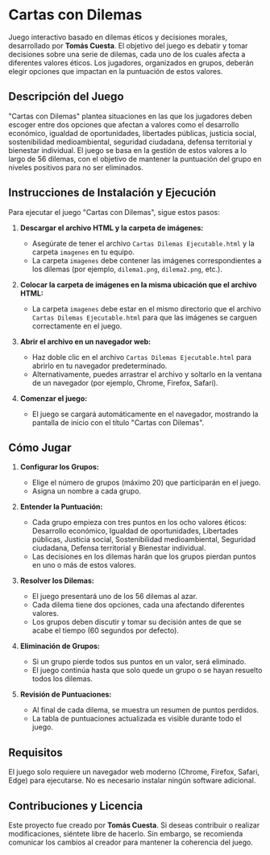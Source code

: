 # Cartas con Dilemas

Juego interactivo basado en dilemas éticos y decisiones morales, desarrollado por **Tomás Cuesta**. El objetivo del juego es debatir y tomar decisiones sobre una serie de dilemas, cada uno de los cuales afecta a diferentes valores éticos. Los jugadores, organizados en grupos, deberán elegir opciones que impactan en la puntuación de estos valores.

## Descripción del Juego

"Cartas con Dilemas" plantea situaciones en las que los jugadores deben escoger entre dos opciones que afectan a valores como el desarrollo económico, igualdad de oportunidades, libertades públicas, justicia social, sostenibilidad medioambiental, seguridad ciudadana, defensa territorial y bienestar individual. El juego se basa en la gestión de estos valores a lo largo de 56 dilemas, con el objetivo de mantener la puntuación del grupo en niveles positivos para no ser eliminados.

## Instrucciones de Instalación y Ejecución

Para ejecutar el juego "Cartas con Dilemas", sigue estos pasos:

1. **Descargar el archivo HTML y la carpeta de imágenes:**
   - Asegúrate de tener el archivo `Cartas Dilemas Ejecutable.html` y la carpeta `imagenes` en tu equipo.
   - La carpeta `imagenes` debe contener las imágenes correspondientes a los dilemas (por ejemplo, `dilema1.png`, `dilema2.png`, etc.).

2. **Colocar la carpeta de imágenes en la misma ubicación que el archivo HTML:**
   - La carpeta `imagenes` debe estar en el mismo directorio que el archivo `Cartas Dilemas Ejecutable.html` para que las imágenes se carguen correctamente en el juego.

3. **Abrir el archivo en un navegador web:**
   - Haz doble clic en el archivo `Cartas Dilemas Ejecutable.html` para abrirlo en tu navegador predeterminado.
   - Alternativamente, puedes arrastrar el archivo y soltarlo en la ventana de un navegador (por ejemplo, Chrome, Firefox, Safari).

4. **Comenzar el juego:**
   - El juego se cargará automáticamente en el navegador, mostrando la pantalla de inicio con el título "Cartas con Dilemas".

## Cómo Jugar

1. **Configurar los Grupos:**
   - Elige el número de grupos (máximo 20) que participarán en el juego.
   - Asigna un nombre a cada grupo.

2. **Entender la Puntuación:**
   - Cada grupo empieza con tres puntos en los ocho valores éticos: Desarrollo económico, Igualdad de oportunidades, Libertades públicas, Justicia social, Sostenibilidad medioambiental, Seguridad ciudadana, Defensa territorial y Bienestar individual.
   - Las decisiones en los dilemas harán que los grupos pierdan puntos en uno o más de estos valores.

3. **Resolver los Dilemas:**
   - El juego presentará uno de los 56 dilemas al azar.
   - Cada dilema tiene dos opciones, cada una afectando diferentes valores.
   - Los grupos deben discutir y tomar su decisión antes de que se acabe el tiempo (60 segundos por defecto).

4. **Eliminación de Grupos:**
   - Si un grupo pierde todos sus puntos en un valor, será eliminado.
   - El juego continúa hasta que solo quede un grupo o se hayan resuelto todos los dilemas.

5. **Revisión de Puntuaciones:**
   - Al final de cada dilema, se muestra un resumen de puntos perdidos.
   - La tabla de puntuaciones actualizada es visible durante todo el juego.

## Requisitos

El juego solo requiere un navegador web moderno (Chrome, Firefox, Safari, Edge) para ejecutarse. No es necesario instalar ningún software adicional.

## Contribuciones y Licencia

Este proyecto fue creado por **Tomás Cuesta**. Si deseas contribuir o realizar modificaciones, siéntete libre de hacerlo. Sin embargo, se recomienda comunicar los cambios al creador para mantener la coherencia del juego.


